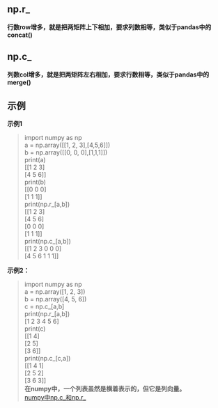 ## np.r_
**行数row增多，就是把两矩阵上下相加，要求列数相等，类似于pandas中的concat()**  
## np.c_
**列数col增多，就是把两矩阵左右相加，要求行数相等，类似于pandas中的merge()**  
## 示例
**示例1**  
> import numpy as np  
a = np.array([[1, 2, 3],[4,5,6]])  
b = np.array([[0, 0, 0],[1,1,1]])   
print(a)   
[[1 2 3]  
[4 5 6]]  
print(b)   
[[0 0 0]  
[1 1 1]]  
print(np.r_[a,b])  
[[1 2 3]  
[4 5 6]  
[0 0 0]  
[1 1 1]]  
print(np.c_[a,b])  
[[1 2 3 0 0 0]  
[4 5 6 1 1 1]]  

**示例2：**  
> import numpy as np  
a = np.array([1, 2, 3])  
b = np.array([4, 5, 6])  
c = np.c_[a,b]  
print(np.r_[a,b])  
[1 2 3 4 5 6]    
print(c)  
[[1 4]  
 [2 5]  
 [3 6]]  
print(np.c_[c,a])  
[[1 4 1]  
 [2 5 2]  
 [3 6 3]]  
**在numpy中，一个列表虽然是横着表示的，但它是列向量。**  
[numpy中np.c_和np.r_](https://blog.csdn.net/yj1556492839/article/details/79031693)
